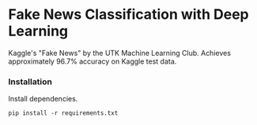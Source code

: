 # Fake News Classification with Deep Learning
Kaggle's "Fake News" by the UTK Machine Learning Club. Achieves approximately 96.7% accuracy on Kaggle test data.

### Installation
Install dependencies.
```
pip install -r requirements.txt
```
